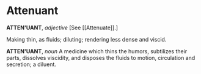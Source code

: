 # Attenuant

**ATTEN'UANT**, _adjective_ \[See [[Attenuate]].\]

Making thin, as fluids; diluting; rendering less dense and viscid.

**ATTEN'UANT**, _noun_ A medicine which thins the humors, subtilizes their parts, dissolves viscidity, and disposes the fluids to motion, circulation and secretion; a diluent.
